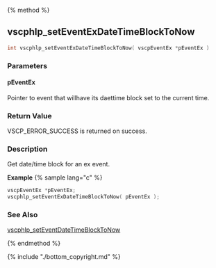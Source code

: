 
{% method %}
## vscphlp_setEventExDateTimeBlockToNow

```c
int vscphlp_setEventExDateTimeBlockToNow( vscpEventEx *pEventEx )
```

### Parameters

#### pEventEx
Pointer to event that willhave its daettime block set to the current time.

### Return Value
VSCP_ERROR_SUCCESS is returned on success. 

### Description
Get date/time block for an ex event. 

**Example** {% sample lang="c" %}

```c
vscpEventEx *pEventEx;
vscphlp_setEventExDateTimeBlockToNow( pEventEx );
```

### See Also
[vscphlp_setEventDateTimeBlockToNow](vscphlp_seteventdatetimeblocktonow.md)

{% endmethod %}

{% include "./bottom_copyright.md" %}